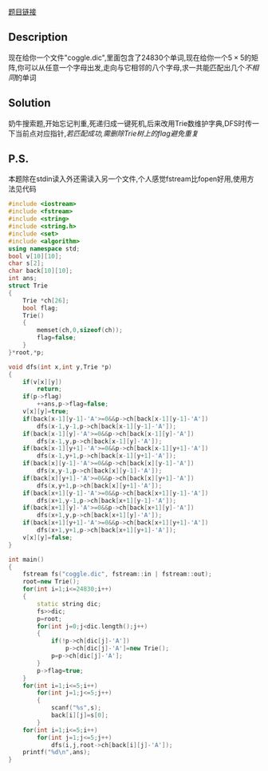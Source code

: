 [题目链接](https://oj.jdfz.com.cn/oldoj/problem.php?id=2620+)
## Description
现在给你一个文件"coggle.dic",里面包含了24830个单词,现在给你一个$5 \times 5$的矩阵,你可以从任意一个字母出发,走向与它相邻的八个字母,求一共能匹配出几个*不相同*的单词

## Solution
奶牛搜索题,开始忘记判重,死递归成一键死机,后来改用Trie数维护字典,DFS时传一下当前点对应指针,*若匹配成功,需删除Trie树上的flag避免重复*

## P.S.
本题除在stdin读入外还需读入另一个文件,个人感觉fstream比fopen好用,使用方法见代码

``` c++
#include <iostream>
#include <fstream>
#include <string>
#include <string.h>
#include <set>
#include <algorithm>
using namespace std;
bool v[10][10];
char s[2];
char back[10][10];
int ans;
struct Trie
{
	Trie *ch[26];
	bool flag;
	Trie()
	{
		memset(ch,0,sizeof(ch));
		flag=false;
	}
}*root,*p;

void dfs(int x,int y,Trie *p)
{
	if(v[x][y])
		return;
	if(p->flag)
		++ans,p->flag=false;
	v[x][y]=true;
	if(back[x-1][y-1]-'A'>=0&&p->ch[back[x-1][y-1]-'A'])
		dfs(x-1,y-1,p->ch[back[x-1][y-1]-'A']);
	if(back[x-1][y]-'A'>=0&&p->ch[back[x-1][y]-'A'])
		dfs(x-1,y,p->ch[back[x-1][y]-'A']);
	if(back[x-1][y+1]-'A'>=0&&p->ch[back[x-1][y+1]-'A'])
		dfs(x-1,y+1,p->ch[back[x-1][y+1]-'A']);
	if(back[x][y-1]-'A'>=0&&p->ch[back[x][y-1]-'A'])
		dfs(x,y-1,p->ch[back[x][y-1]-'A']);
	if(back[x][y+1]-'A'>=0&&p->ch[back[x][y+1]-'A'])
		dfs(x,y+1,p->ch[back[x][y+1]-'A']);
	if(back[x+1][y-1]-'A'>=0&&p->ch[back[x+1][y-1]-'A'])
		dfs(x+1,y-1,p->ch[back[x+1][y-1]-'A']);
	if(back[x+1][y]-'A'>=0&&p->ch[back[x+1][y]-'A'])
		dfs(x+1,y,p->ch[back[x+1][y]-'A']);
	if(back[x+1][y+1]-'A'>=0&&p->ch[back[x+1][y+1]-'A'])
		dfs(x+1,y+1,p->ch[back[x+1][y+1]-'A']);
	v[x][y]=false;
}

int main()
{
	fstream fs("coggle.dic", fstream::in | fstream::out);
	root=new Trie();
	for(int i=1;i<=24830;i++)
	{
		static string dic;
		fs>>dic;
		p=root;
		for(int j=0;j<dic.length();j++)
		{
			if(!p->ch[dic[j]-'A'])
				p->ch[dic[j]-'A']=new Trie();
			p=p->ch[dic[j]-'A'];
		}
		p->flag=true;
	}
	for(int i=1;i<=5;i++)
		for(int j=1;j<=5;j++)
		{
			scanf("%s",s);
			back[i][j]=s[0];
		}
	for(int i=1;i<=5;i++)
		for(int j=1;j<=5;j++)
			dfs(i,j,root->ch[back[i][j]-'A']);
	printf("%d\n",ans);
}

```
